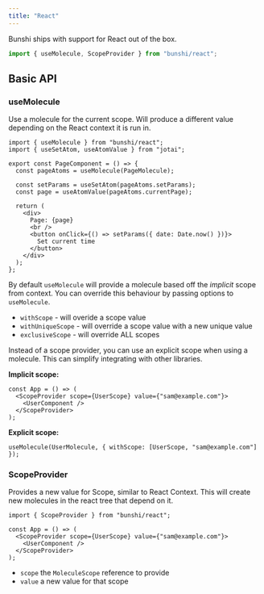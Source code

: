 ```yaml
---
title: "React"
---
```


Bunshi ships with support for React out of the box.

```ts
import { useMolecule, ScopeProvider } from "bunshi/react";
```

## Basic API

### useMolecule

Use a molecule for the current scope. Will produce a different value depending on the React context it is run in.

```tsx
import { useMolecule } from "bunshi/react";
import { useSetAtom, useAtomValue } from "jotai";

export const PageComponent = () => {
  const pageAtoms = useMolecule(PageMolecule);

  const setParams = useSetAtom(pageAtoms.setParams);
  const page = useAtomValue(pageAtoms.currentPage);

  return (
    <div>
      Page: {page}
      <br />
      <button onClick={() => setParams({ date: Date.now() })}>
        Set current time
      </button>
    </div>
  );
};
```

By default `useMolecule` will provide a molecule based off the _implicit_ scope from context. You can override this behaviour by passing options to `useMolecule`.

- `withScope` - will overide a scope value
- `withUniqueScope` - will override a scope value with a new unique value
- `exclusiveScope` - will override ALL scopes

Instead of a scope provider, you can use an explicit scope when using a molecule. This can simplify integrating with other libraries.

**Implicit scope:**

```tsx
const App = () => (
  <ScopeProvider scope={UserScope} value={"sam@example.com"}>
    <UserComponent />
  </ScopeProvider>
);
```

**Explicit scope:**

```tsx
useMolecule(UserMolecule, { withScope: [UserScope, "sam@example.com"] });
```

### ScopeProvider

Provides a new value for Scope, similar to React Context. This will create new molecules in the react tree that depend on it.

```tsx
import { ScopeProvider } from "bunshi/react";

const App = () => (
  <ScopeProvider scope={UserScope} value={"sam@example.com"}>
    <UserComponent />
  </ScopeProvider>
);
```

- `scope` the `MoleculeScope` reference to provide
- `value` a new value for that scope
